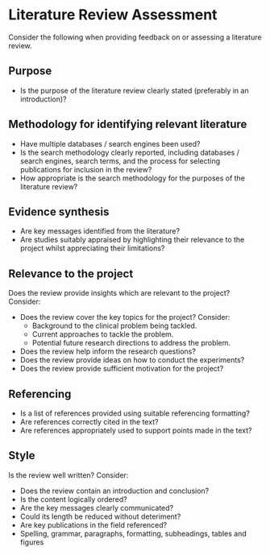# Literature Review Assessment

Consider the following when providing feedback on or assessing a literature review.

## Purpose
- Is the purpose of the literature review clearly stated (preferably in an introduction)?

## Methodology for identifying relevant literature
- Have multiple databases / search engines been used?
- Is the search methodology clearly reported, including databases / search engines, search terms, and the process for selecting publications for inclusion in the review?
- How appropriate is the search methodology for the purposes of the literature review?

## Evidence synthesis
- Are key messages identified from the literature?
- Are studies suitably appraised by highlighting their relevance to the project whilst appreciating their limitations?

## Relevance to the project
Does the review provide insights which are relevant to the project? Consider:
- Does the review cover the key topics for the project? Consider:
   - Background to the clinical problem being tackled.
   - Current approaches to tackle the problem.
   - Potential future research directions to address the problem.
- Does the review help inform the research questions?
- Does the review provide ideas on how to conduct the experiments?
- Does the review provide sufficient motivation for the project?

## Referencing
- Is a list of references provided using suitable referencing formatting?
- Are references correctly cited in the text?
- Are references appropriately used to support points made in the text?

## Style
Is the review well written? Consider:
- Does the review contain an introduction and conclusion?
- Is the content logically ordered?
- Are the key messages clearly communicated?
- Could its length be reduced without deteriment?
- Are key publications in the field referenced?
- Spelling, grammar, paragraphs, formatting, subheadings, tables and figures